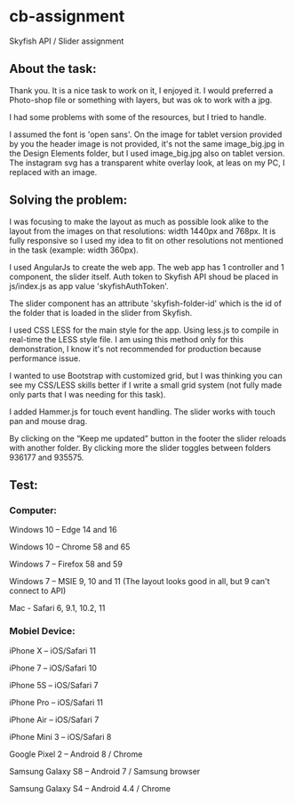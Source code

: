 # cb-assignment
Skyfish API / Slider assignment


## About the task:
Thank you. It is a nice task to work on it, I enjoyed it. I would preferred a Photo-shop file or something with layers, but was ok to work with a jpg.

I had some problems with some of the resources, but I tried to handle.

I assumed the font is 'open sans'. On the image for tablet version provided by you the header image is not provided, it's not the same image_big.jpg in the Design Elements folder, but I used image_big.jpg also on tablet version. The instagram svg has a transparent white overlay look, at leas on my PC, I replaced with an image.


## Solving the problem:
I was focusing to make the layout as much as possible look alike to the layout from the images on that resolutions: width 1440px and 768px. It is fully responsive so I used my idea to fit on other resolutions not mentioned in the task (example: width 360px).

I used AngularJs to create the web app. The web app has 1 controller and 1 component, the slider itself. Auth token to Skyfish API shoud be placed in js/index.js as app value 'skyfishAuthToken'. 

The slider component has an attribute 'skyfish-folder-id' which is the id of the folder that is loaded in the slider from Skyfish. 

I used CSS LESS for the main style for the app. Using less.js to compile in real-time the LESS style file. I am using this method only for this demonstration, I know it's not recommended for production because performance issue.

I wanted to use Bootstrap with customized grid, but I was thinking you can see my CSS/LESS skills better if I write a small grid system (not fully made only parts that I was needing for this task).

I added Hammer.js for touch event handling. The slider works with touch pan and mouse drag.

By clicking on the “Keep me updated” button in the footer the slider reloads with another folder.   By clicking more the slider toggles between folders 936177 and 935575.


## Test:


### Computer:

Windows 10 – Edge 14 and 16

Windows 10 – Chrome 58 and 65

Windows 7 – Firefox 58 and 59

Windows 7 – MSIE 9, 10 and 11 (The layout looks good in all, but 9 can't connect to API)

Mac - Safari 6, 9.1, 10.2, 11


### Mobiel Device:

iPhone X – iOS/Safari 11

iPhone 7 – iOS/Safari 10

iPhone 5S – iOS/Safari 7

iPhone Pro – iOS/Safari 11

iPhone Air – iOS/Safari 7

iPhone Mini 3 – iOS/Safari 8

Google Pixel 2 – Android 8 / Chrome

Samsung Galaxy S8 – Android 7 / Samsung browser

Samsung Galaxy S4 – Android 4.4 / Chrome
